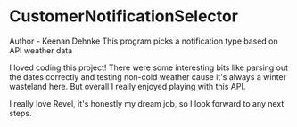 # CustomerNotificationSelector
Author - Keenan Dehnke
This program picks a notification type based on API weather data

I loved coding this project! There were some interesting bits like parsing out the dates correctly and testing 
non-cold weather cause it's always a winter wasteland here. But overall I really enjoyed playing with this API.

I really love Revel, it's honestly my dream job, so I look forward to any next steps.


